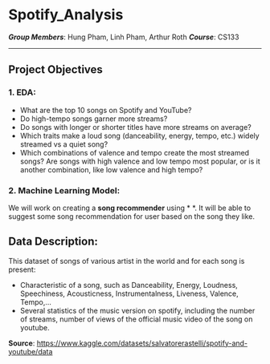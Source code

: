 # Spotify_Analysis
***Group Members***: Hung Pham, Linh Pham, Arthur Roth
***Course***:  CS133  

---
## Project Objectives
### 1.  EDA:      
- What are the top 10 songs on Spotify and YouTube? 
- Do high-tempo songs garner more streams?
- Do songs with longer or shorter titles have more streams on average?
- Which traits make a loud song (danceability, energy, tempo, etc.) widely streamed vs a quiet song?
- Which combinations of valence and tempo create the most streamed songs? Are songs with high valence and low tempo most popular, or is it another combination, like low valence and high tempo?
### 2. Machine Learning Model: 
We will work on creating a **song recommender** using * *. It will be able to suggest some song recommendation for user based on the song they like.

## Data Description:
This dataset of songs of various artist in the world and for each song is present:
- Characteristic of a song, such as Danceability, Energy, Loudness, Speechiness, Acousticness, Instrumentalness, Liveness, Valence, Tempo,...
- Several statistics of the music version on spotify, including the number of streams, number of views of the official music video of the song on youtube.

**Source**: https://www.kaggle.com/datasets/salvatorerastelli/spotify-and-youtube/data


